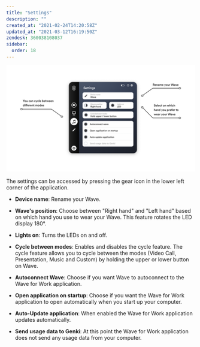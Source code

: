 ```yaml
---
title: "Settings"
description: ""
created_at: "2021-02-24T14:20:58Z"
updated_at: "2021-03-12T16:19:50Z"
zendesk: 360038108037
sidebar:
  order: 18
---
```


![](../../../assets/images/wave-for-work-settings.png)

The settings can be accessed by pressing the gear icon in the lower left corner of the application.

- **Device name**: Rename your Wave.

- **Wave's position**: Choose between "Right hand" and "Left hand" based on which hand you use to wear your Wave. This feature rotates the LED display 180°.

- **Lights on**: Turns the LEDs on and off.

- **Cycle between modes**: Enables and disables the cycle feature. The cycle feature allows you to cycle between the modes (Video Call, Presentation, Music and Custom) by holding the upper or lower button on Wave.

- **Autoconnect Wave**: Choose if you want Wave to autoconnect to the Wave for Work application.

- **Open application on startup**: Choose if you want the Wave for Work application to open automatically when you start up your computer.

- **Auto-Update application**: When enabled the Wave for Work application updates automatically.

- **Send usage data to Genki**: At this point the Wave for Work application does not send any usage data from your computer.
